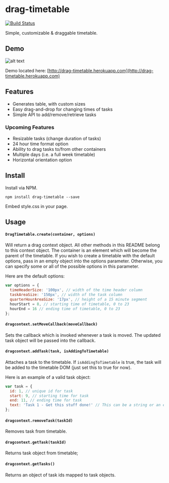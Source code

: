 # drag-timetable
[![Build Status](https://travis-ci.com/DJAndries/drag-timetable.svg?token=RQi4RZxqsycNL6ZXWJyR&branch=master)](https://travis-ci.com/DJAndries/drag-timetable)

Simple, customizable & draggable timetable.

## Demo

![alt text](https://github.com/DJAndries/drag-timetable/raw/develop/demo/demo.gif "Demo")

Demo located here: [http://drag-timetable.herokuapp.com](http://drag-timetable.herokuapp.com)

## Features

* Generates table, with custom sizes
* Easy drag-and-drop for changing times of tasks
* Simple API to add/remove/retrieve tasks

### Upcoming Features

* Resizable tasks (change duration of tasks)
* 24 hour time format option
* Ability to drag tasks to/from other containers
* Multiple days (i.e. a full week timetable)
* Horizontal orientation option

## Install

Install via NPM.

```shell
npm install drag-timetable --save
```

Embed style.css in your page.

## Usage

#### `DragTimetable.create(container, options)`

Will return a drag context object. All other methods in this README belong to this context object. The container is an element which will become the parent of the timetable. If you wish to create a timetable with the default options, pass in an empty object into the options parameter. Otherwise, you can specify some or all of the possible options in this parameter.

Here are the default options:

```js
var options = {
  timeHeaderSize: '100px', // width of the time header column
  taskAreaSize: '150px', // width of the task column
  quarterHourAreaSize: '17px', // height of a 15 minute segment
  hourStart = 8, // starting time of timetable, 0 to 23
  hourEnd = 16 // ending time of timetable, 0 to 23
};
```

#### `dragcontext.setMoveCallback(moveCallback)`

Sets the callback which is invoked whenever a task is moved. The updated task object will be passed into the callback.

#### `dragcontext.addTask(task, isAddingToTimetable)`

Attaches a task to the timetable. If `isAddingToTimetable` is true, the task will be added to the timetable DOM (just set this to true for now).

Here is an example of a valid task object:

```js
var task = {
  id: 1, // unique id for task
  start: 9, // starting time for task
  end: 11, // ending time for task
  text: 'Task 1 - Get this stuff done!' // This can be a string or an element
};
```

#### `dragcontext.removeTask(taskId)`

Removes task from timetable.

#### `dragcontext.getTask(taskId)`

Returns task object from timetable;

#### `dragcontext.getTasks()`

Returns an object of task ids mapped to task objects.
